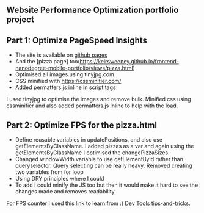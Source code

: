## Website Performance Optimization portfolio project

## Part 1: Optimize PageSpeed Insights

* The site is available on [github pages](https://keirsweeney.github.io/frontend-nanodegree-mobile-portfolio-keir/index.html)
* And the [pizza page] too(https://keirsweeney.github.io/frontend-nanodegree-mobile-portfolio/views/pizza.html)
* Optimised all images using tinyjpg.com
* CSS minified with https://cssminifier.com/
* Added permatters.js inline in script tags

I used tinyjpg to optimise the images and remove bulk. Minified css using cssminifier and also added permatters.js inline to help with the load.


## Part 2: Optimize FPS for the pizza.html

* Define reusable variables in updatePositions, and also use getElementsByClassName. I added pizzas as a var and again using the getElementsByClassName I optimised the changePizzaSizes.
* Changed windowWidth variable to use getElementById rather than queryselector. Query selecting can be really heavy. Removed creating two variables from for loop 
* Using DRY principles where I could
* To add I could minify the JS too but then it would make it hard to see the changes made and removes readability.

For FPS counter I used this link to learn from :) [Dev Tools tips-and-tricks](https://developer.chrome.com/devtools/docs/tips-and-tricks).  